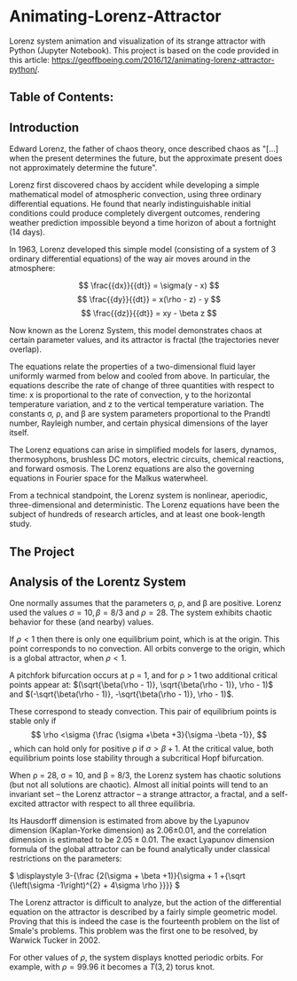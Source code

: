 # Animating-Lorenz-Attractor
Lorenz system animation and visualization of its strange attractor with Python (Jupyter Notebook). 
This project is based on the code provided in this article: https://geoffboeing.com/2016/12/animating-lorenz-attractor-python/.

Table of Contents: 
- 
## Introduction
Edward Lorenz, the father of chaos theory, once described chaos as "[...] when the present determines the future, but the approximate present does not approximately determine the future". 

Lorenz first discovered chaos by accident while developing a simple mathematical model of atmospheric convection, using three ordinary differential equations. He found that nearly indistinguishable initial conditions could produce completely divergent outcomes, rendering weather prediction impossible beyond a time horizon of about a fortnight (14 days).

In 1963, Lorenz developed this simple model (consisting of a system of 3 ordinary differential equations) of the way air moves around in the atmosphere:

$$
\frac{{dx}}{{dt}} = \sigma(y - x)
$$
$$
\frac{{dy}}{{dt}} = x(\rho - z) - y
$$
$$
\frac{{dz}}{{dt}} = xy - \beta z
$$

Now known as the Lorenz System, this model demonstrates chaos at certain parameter values, and its attractor is fractal (the trajectories never overlap).

The equations relate the properties of a two-dimensional fluid layer uniformly warmed from below and cooled from above. In particular, the equations describe the rate of change of three quantities with respect to time: x is proportional to the rate of convection, y to the horizontal temperature variation, and z to the vertical temperature variation. The constants σ, ρ, and β are system parameters proportional to the Prandtl number, Rayleigh number, and certain physical dimensions of the layer itself.

The Lorenz equations can arise in simplified models for lasers, dynamos, thermosyphons, brushless DC motors, electric circuits, chemical reactions, and forward osmosis. The Lorenz equations are also the governing equations in Fourier space for the Malkus waterwheel.

From a technical standpoint, the Lorenz system is nonlinear, aperiodic, three-dimensional and deterministic. The Lorenz equations have been the subject of hundreds of research articles, and at least one book-length study.

## The Project

## Analysis of the Lorentz System
One normally assumes that the parameters σ, ρ, and β are positive. Lorenz used the values $\sigma = 10, \beta = 8/3$ and $\rho = 28$. The system exhibits chaotic behavior for these (and nearby) values.

If $\rho < 1$ then there is only one equilibrium point, which is at the origin. This point corresponds to no convection. All orbits converge to the origin, which is a global attractor, when $\rho < 1$.

A pitchfork bifurcation occurs at ρ = 1, and for ρ > 1 two additional critical points appear at: 
$(\sqrt{\beta(\rho - 1)}, \sqrt{\beta(\rho - 1)}, \rho - 1)$ and $(-\sqrt{\beta(\rho - 1)}, -\sqrt{\beta(\rho - 1)}, \rho - 1)$. 

These correspond to steady convection. This pair of equilibrium points is stable only if
$$
\rho <\sigma {\frac {\sigma +\beta +3}{\sigma -\beta -1}},
$$,
which can hold only for positive ρ if $\sigma > \beta + 1$. At the critical value, both equilibrium points lose stability through a subcritical Hopf bifurcation.

When ρ = 28, σ = 10, and β = 8/3, the Lorenz system has chaotic solutions (but not all solutions are chaotic). Almost all initial points will tend to an invariant set – the Lorenz attractor – a strange attractor, a fractal, and a self-excited attractor with respect to all three equilibria. 

Its Hausdorff dimension is estimated from above by the Lyapunov dimension (Kaplan-Yorke dimension) as 2.06±0.01, and the correlation dimension is estimated to be $2.05±0.01$. The exact Lyapunov dimension formula of the global attractor can be found analytically under classical restrictions on the parameters:

$ \displaystyle 3-{\frac {2(\sigma + \beta +1)}{\sigma + 1 +{\sqrt {\left(\sigma -1\right)^{2} + 4\sigma \rho }}}} $

The Lorenz attractor is difficult to analyze, but the action of the differential equation on the attractor is described by a fairly simple geometric model. Proving that this is indeed the case is the fourteenth problem on the list of Smale's problems. This problem was the first one to be resolved, by Warwick Tucker in 2002.

For other values of $\rho$, the system displays knotted periodic orbits. For example, with $\rho = 99.96$ it becomes a $T(3,2)$ torus knot.
